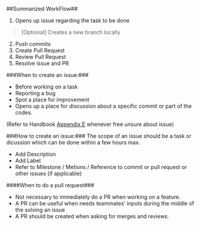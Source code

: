 ##Summarized WorkFlow##
1. Opens up issue regarding the task to be done

> [Optional] Creates a new branch locally

2. Push commits 
3. Create Pull Request
4. Review Pull Request
5. Resolve issue and PR

###When to create an issue:###
- Before working on a task
- Reporting a bug
- Spot a place for improvement
- Opens up a place for discussion about a specific commit or part of the codes.   

(Refer to Handbook [Appendix E](http://www.comp.nus.edu.sg/~cs2103/AY1617S1/contents/handbook.html#handbook-appendixE-github) whenever free unsure about issue)


###How to create an issue:###
The scope of an issue should be a task or dicussion which can be done within a few hours max.   
- Add Description
- Add Label
- Refer to Milestone / Metions / Reference to commit or pull request or other issues (if applicable)

####When to do a pull request###
- Not necessary to immediately do a PR when working on a feature.
- A PR can be useful when needs teammates’ inputs during the middle of the solving an issue
- A PR should be created when asking for merges and reviews. 


